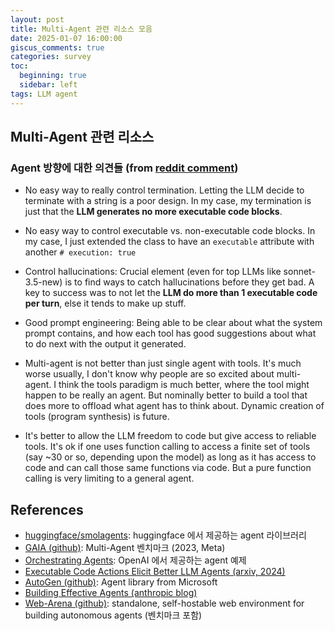 ```yaml
---
layout: post
title: Multi-Agent 관련 리소스 모음
date: 2025-01-07 16:00:00
giscus_comments: true
categories: survey
toc:
  beginning: true
  sidebar: left
tags: LLM agent
---
```




## Multi-Agent 관련 리소스

### Agent 방향에 대한 의견들 (**from [reddit comment](https://www.reddit.com/r/LocalLLaMA/comments/1hqt79i/top_agent_only_27_away_from_degreeholding_humans/)**)

- No easy way to really control termination. Letting the LLM decide to terminate with a string is a poor design. In my case, my termination is just that the **LLM generates no more executable code blocks**.

- No easy way to control executable vs. non-executable code blocks. In my case, I just extended the class to have an `executable` attribute with another `# execution: true`

- Control hallucinations: Crucial element (even for top LLMs like sonnet-3.5-new) is to find ways to catch hallucinations before they get bad. A key to success was to not let the **LLM do more than 1 executable code per turn**, else it tends to make up stuff.

- Good prompt engineering: Being able to be clear about what the system prompt contains, and how each tool has good suggestions about what to do next with the output it generated.

- Multi-agent is not better than just single agent with tools. It's much worse usually, I don't know why people are so excited about multi-agent. I think the tools paradigm is much better, where the tool might happen to be really an agent. But nominally better to build a tool that does more to offload what agent has to think about. Dynamic creation of tools (program synthesis) is future.

- It's better to allow the LLM freedom to code but give access to reliable tools. It's ok if one uses function calling to access a finite set of tools (say ~30 or so, depending upon the model) as long as it has access to code and can call those same functions via code. But a pure function calling is very limiting to a general agent.


## References

- [huggingface/smolagents](https://github.com/huggingface/smolagents): huggingface 에서 제공하는 agent 라이브러리
- [GAIA (github)](https://github.com/aymeric-roucher/GAIA): Multi-Agent 벤치마크 (2023, Meta)
- [Orchestrating Agents](https://cookbook.openai.com/examples/orchestrating_agents): OpenAI 에서 제공하는 agent 예제
- [Executable Code Actions Elicit Better LLM Agents (arxiv, 2024)](https://arxiv.org/abs/2402.01030)
- [AutoGen (github)](https://github.com/microsoft/autogen): Agent library from Microsoft
- [Building Effective Agents (anthropic blog)](https://www.anthropic.com/research/building-effective-agents)
- [Web-Arena (github)](https://github.com/web-arena-x/webarena): standalone, self-hostable web environment for building autonomous agents (벤치마크 포함)
